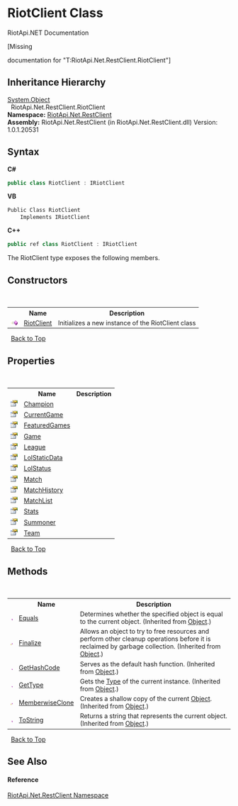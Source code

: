 # RiotClient Class
RiotApi.NET Documentation 

\[Missing <summary> documentation for "T:RiotApi.Net.RestClient.RiotClient"\]


## Inheritance Hierarchy
<a href="http://msdn2.microsoft.com/en-us/library/e5kfa45b" target="_blank">System.Object</a><br />&nbsp;&nbsp;RiotApi.Net.RestClient.RiotClient<br />
**Namespace:**&nbsp;<a href="380906d8-0718-db74-ba58-94a29fd87baa">RiotApi.Net.RestClient</a><br />**Assembly:**&nbsp;RiotApi.Net.RestClient (in RiotApi.Net.RestClient.dll) Version: 1.0.1.20531

## Syntax

**C#**<br />
``` C#
public class RiotClient : IRiotClient
```

**VB**<br />
``` VB
Public Class RiotClient
	Implements IRiotClient
```

**C++**<br />
``` C++
public ref class RiotClient : IRiotClient
```

The RiotClient type exposes the following members.


## Constructors
&nbsp;<table><tr><th></th><th>Name</th><th>Description</th></tr><tr><td>![Public method](media/pubmethod.gif "Public method")</td><td><a href="d8c12a56-7d44-4321-0640-b1ec3a376167">RiotClient</a></td><td>
Initializes a new instance of the RiotClient class</td></tr></table>&nbsp;
<a href="#riotclient-class">Back to Top</a>

## Properties
&nbsp;<table><tr><th></th><th>Name</th><th>Description</th></tr><tr><td>![Public property](media/pubproperty.gif "Public property")</td><td><a href="c14b7714-3e9e-5f6d-550b-8ddba783ad96">Champion</a></td><td /></tr><tr><td>![Public property](media/pubproperty.gif "Public property")</td><td><a href="8405ef3d-d695-1a75-a9c0-739cbe128dd6">CurrentGame</a></td><td /></tr><tr><td>![Public property](media/pubproperty.gif "Public property")</td><td><a href="8f4b4122-53bc-d24d-a9ce-97568785b5c8">FeaturedGames</a></td><td /></tr><tr><td>![Public property](media/pubproperty.gif "Public property")</td><td><a href="b6109e3e-b5a7-890c-c228-09915df05670">Game</a></td><td /></tr><tr><td>![Public property](media/pubproperty.gif "Public property")</td><td><a href="20eb4fa3-08cd-a622-1779-c2d9a1c79a00">League</a></td><td /></tr><tr><td>![Public property](media/pubproperty.gif "Public property")</td><td><a href="a1cb13ad-3865-5fc0-0285-4f63967dde7a">LolStaticData</a></td><td /></tr><tr><td>![Public property](media/pubproperty.gif "Public property")</td><td><a href="81503d75-90cd-f3fc-28dc-34b04879a522">LolStatus</a></td><td /></tr><tr><td>![Public property](media/pubproperty.gif "Public property")</td><td><a href="63294e20-a3dd-a2be-7db2-804f60aeb7db">Match</a></td><td /></tr><tr><td>![Public property](media/pubproperty.gif "Public property")</td><td><a href="54295863-2d9e-32e3-36b6-2e32ba0a70cc">MatchHistory</a></td><td /></tr><tr><td>![Public property](media/pubproperty.gif "Public property")</td><td><a href="2e8e6982-2bb2-4b98-51c6-ae84b71f1a19">MatchList</a></td><td /></tr><tr><td>![Public property](media/pubproperty.gif "Public property")</td><td><a href="bcacfe00-95ee-34b2-251e-b5df28552125">Stats</a></td><td /></tr><tr><td>![Public property](media/pubproperty.gif "Public property")</td><td><a href="2c50fda9-d7a9-2e68-8bb7-a53b821dcd26">Summoner</a></td><td /></tr><tr><td>![Public property](media/pubproperty.gif "Public property")</td><td><a href="13243b81-41a4-7588-2a61-0303c0763bf6">Team</a></td><td /></tr></table>&nbsp;
<a href="#riotclient-class">Back to Top</a>

## Methods
&nbsp;<table><tr><th></th><th>Name</th><th>Description</th></tr><tr><td>![Public method](media/pubmethod.gif "Public method")</td><td><a href="http://msdn2.microsoft.com/en-us/library/bsc2ak47" target="_blank">Equals</a></td><td>
Determines whether the specified object is equal to the current object.
 (Inherited from <a href="http://msdn2.microsoft.com/en-us/library/e5kfa45b" target="_blank">Object</a>.)</td></tr><tr><td>![Protected method](media/protmethod.gif "Protected method")</td><td><a href="http://msdn2.microsoft.com/en-us/library/4k87zsw7" target="_blank">Finalize</a></td><td>
Allows an object to try to free resources and perform other cleanup operations before it is reclaimed by garbage collection.
 (Inherited from <a href="http://msdn2.microsoft.com/en-us/library/e5kfa45b" target="_blank">Object</a>.)</td></tr><tr><td>![Public method](media/pubmethod.gif "Public method")</td><td><a href="http://msdn2.microsoft.com/en-us/library/zdee4b3y" target="_blank">GetHashCode</a></td><td>
Serves as the default hash function.
 (Inherited from <a href="http://msdn2.microsoft.com/en-us/library/e5kfa45b" target="_blank">Object</a>.)</td></tr><tr><td>![Public method](media/pubmethod.gif "Public method")</td><td><a href="http://msdn2.microsoft.com/en-us/library/dfwy45w9" target="_blank">GetType</a></td><td>
Gets the <a href="http://msdn2.microsoft.com/en-us/library/42892f65" target="_blank">Type</a> of the current instance.
 (Inherited from <a href="http://msdn2.microsoft.com/en-us/library/e5kfa45b" target="_blank">Object</a>.)</td></tr><tr><td>![Protected method](media/protmethod.gif "Protected method")</td><td><a href="http://msdn2.microsoft.com/en-us/library/57ctke0a" target="_blank">MemberwiseClone</a></td><td>
Creates a shallow copy of the current <a href="http://msdn2.microsoft.com/en-us/library/e5kfa45b" target="_blank">Object</a>.
 (Inherited from <a href="http://msdn2.microsoft.com/en-us/library/e5kfa45b" target="_blank">Object</a>.)</td></tr><tr><td>![Public method](media/pubmethod.gif "Public method")</td><td><a href="http://msdn2.microsoft.com/en-us/library/7bxwbwt2" target="_blank">ToString</a></td><td>
Returns a string that represents the current object.
 (Inherited from <a href="http://msdn2.microsoft.com/en-us/library/e5kfa45b" target="_blank">Object</a>.)</td></tr></table>&nbsp;
<a href="#riotclient-class">Back to Top</a>

## See Also


#### Reference
<a href="380906d8-0718-db74-ba58-94a29fd87baa">RiotApi.Net.RestClient Namespace</a><br />